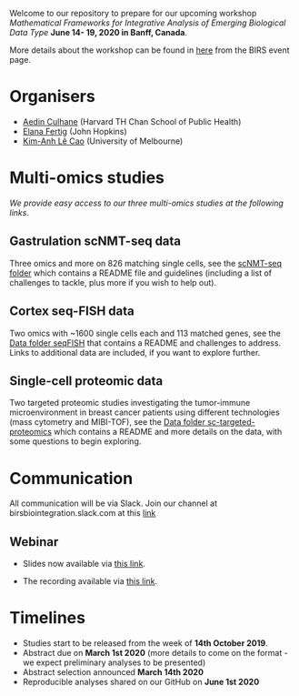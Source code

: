 Welcome to our repository to prepare for our upcoming workshop *Mathematical Frameworks for Integrative Analysis of Emerging Biological Data Type* **June 14- 19, 2020 in Banff, Canada**.

More details about the workshop can be found in [here](https://www.birs.ca/events/2020/5-day-workshops/20w5197) from the BIRS event page.

# Organisers
- [Aedin Culhane](https://www.hsph.harvard.edu/aedin-culhane/) (Harvard TH Chan School of Public Health)
- [Elana Fertig](https://fertiglab.com/) (John Hopkins)
- [Kim-Anh Lê Cao](https://lecao-lab.science.unimelb.edu.au/) (University of Melbourne)

# Multi-omics studies
*We provide easy access to our three multi-omics studies at the following links*.

## Gastrulation scNMT-seq data 
Three omics and more on 826 matching single cells, see the [scNMT-seq folder](https://github.com/BIRSBiointegration/Hackathon/tree/master/scNMT-seq) which contains a README file and guidelines (including a list of challenges to tackle, plus more if you wish to help out).

## Cortex seq-FISH data
Two omics with ~1600 single cells each and 113 matched genes, see the [Data folder seqFISH](https://github.com/BIRSBiointegration/Hackathon/tree/master/seqFISH) that contains a README and challenges to address. Links to additional data are included, if you want to explore further. 

## Single-cell proteomic data
Two targeted proteomic studies investigating the tumor-immune microenvironment in breast cancer patients using different technologies (mass cytometry and MIBI-TOF), see the [Data folder sc-targeted-proteomics](https://github.com/BIRSBiointegration/Hackathon/tree/master/sc-targeted-proteomics) which contains a README and more details on the data, with some questions to begin exploring.

# Communication
All communication will be via Slack. Join our channel at birsbiointegration.slack.com at this [link](https://join.slack.com/t/birsbiointegration/shared_invite/enQtODQxNzA5OTUzMzYzLTVmNDEzNDIyMTM2MDFmYzZlM2ViMGU0NWQzYjY2ODM4OGVlYjJiOGVmNWUzYmQxYTQ1Zjc1ZTE0YmEzNDYwYWI) 

## Webinar

* Slides now available via [this link](https://docs.google.com/presentation/d/1tcJem9mgDHW0qP9iSWjWYScZrSsjXRRykqsiQ8eeAwA/edit#slide=id.g6b7ca50076_1_8).

* The recording available via [this link](https://www.dropbox.com/sh/uosgphsbro6u17y/AABuVoqNfoMz6wU83bcr4PD2a?dl=0).


# Timelines
- Studies start to be released from the week of **14th October 2019**.
- Abstract due on **March 1st 2020** (more details to come on the format - we expect preliminary analyses to be presented) 
- Abstract selection announced **March 14th 2020** 
- Reproducible analyses shared on our GitHub on **June 1st 2020**

